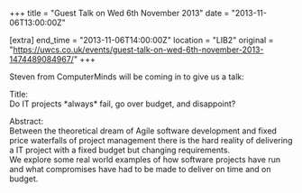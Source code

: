 +++
title = "Guest Talk on Wed 6th November 2013"
date = "2013-11-06T13:00:00Z"

[extra]
end_time = "2013-11-06T14:00:00Z"
location = "LIB2"
original = "https://uwcs.co.uk/events/guest-talk-on-wed-6th-november-2013-1474489084967/"
+++

Steven from ComputerMinds will be coming in to give us a talk:

Title:  
Do IT projects \*always\* fail, go over budget, and disappoint?

Abstract:  
Between the theoretical dream of Agile software development and fixed price waterfalls of project management there is the hard reality of delivering a IT project with a fixed budget but changing requirements.  
We explore some real world examples of how software projects have run and what compromises have had to be made to deliver on time and on budget.

